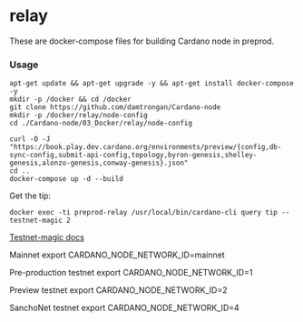 relay
============

These are docker-compose files for building Cardano node in preprod.


### Usage
```
apt-get update && apt-get upgrade -y && apt-get install docker-compose -y
mkdir -p /docker && cd /docker
git clone https://github.com/damtrongan/Cardano-node
mkdir -p /docker/relay/node-config
cd ./Cardano-node/03_Docker/relay/node-config

curl -O -J "https://book.play.dev.cardano.org/environments/preview/{config,db-sync-config,submit-api-config,topology,byron-genesis,shelley-genesis,alonzo-genesis,conway-genesis}.json"
cd ..
docker-compose up -d --build
```


Get the tip:
```
docker exec -ti preprod-relay /usr/local/bin/cardano-cli query tip --testnet-magic 2
```
[Testnet-magic docs](https://developers.cardano.org/docs/get-started/cardano-cli/get-started/)


Mainnet
export CARDANO_NODE_NETWORK_ID=mainnet 

Pre-production testnet
export CARDANO_NODE_NETWORK_ID=1

Preview testnet
export CARDANO_NODE_NETWORK_ID=2

SanchoNet testnet
export CARDANO_NODE_NETWORK_ID=4